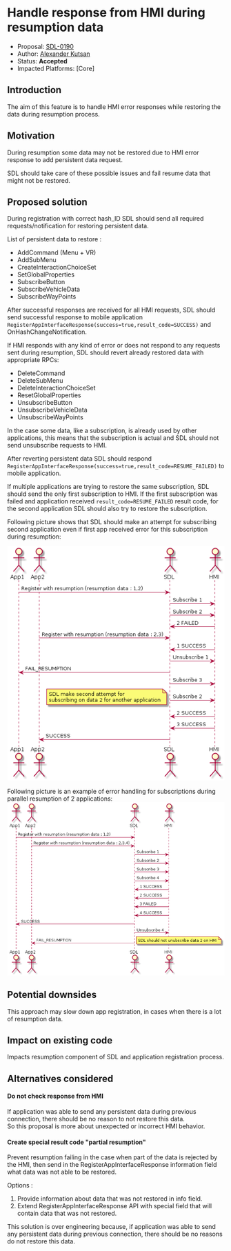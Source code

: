 # Handle response from HMI during resumption data

* Proposal: [SDL-0190](0190-resumption-data-error-handling.md)
* Author: [Alexander Kutsan](https://github.com/LuxoftAKutsan)
* Status: **Accepted**
* Impacted Platforms: [Core]

## Introduction
The aim of this feature is to handle HMI error responses while restoring the data during resumption process.

## Motivation

During resumption some data may not be restored due to HMI error response to add persistent data request.

SDL should take care of these possible issues and fail resume data that might not be restored. 

## Proposed solution

During registration with correct hash_ID SDL should send all required requests/notification for restoring persistent data.

List of persistent data to restore : 

 - AddCommand (Menu + VR)
 - AddSubMenu
 - CreateInteractionChoiceSet
 - SetGlobalProperties
 - SubscribeButton
 - SubscribeVehicleData
 - SubscribeWayPoints

After successful responses are received for all HMI requests, SDL should send successful response to mobile application `RegisterAppInterfaceResponse(success=true,result_code=SUCCESS)` 
and OnHashChangeNotification.

If HMI responds with any kind of error or does not respond to any requests sent during resumption, SDL should revert already restored data with appropriate RPCs:
 - DeleteCommand
 - DeleteSubMenu
 - DeleteInteractionChoiceSet
 - ResetGlobalProperties
 - UnsubscribeButton
 - UnsubscribeVehicleData
 - UnsubscribeWayPoints

In the case some data, like a subscription, is already used by other applications, this means that the subscription is actual and SDL should not send unsubscribe requests to HMI. 


After reverting persistent data SDL should respond `RegisterAppInterfaceResponse(success=true,result_code=RESUME_FAILED)` to mobile application.

If multiple applications are trying to restore the same subscription, SDL should send the only first subscription to HMI. 
If the first subscription was failed and application received `result_code=RESUME_FAILED` result code, for the second application SDL should also try to restore the subscription.

Following picture shows that SDL should make an attempt for subscribing second application even if first app received error for this subscription during resumption:

![Common data subscription error](../assets/proposals/0190-resumption-data-error-handling/multiple_app_error_handling_with_common_subscriptions.png "Common data subscription error")

Following picture is an example of error handling for subscriptions during parallel resumption of 2 applications: 
![Error handling for 2 applications](../assets/proposals/0190-resumption-data-error-handling/multiple_app_error_handling.png# "Multiple apps error handling")

## Potential downsides
This approach may slow down app registration, in cases when there is a lot of resumption data. 

## Impact on existing code

Impacts resumption component of SDL and application registration process.

## Alternatives considered


#### Do not check response from HMI
If application was able to send any persistent data during previous connection, there should be no reason to not restore this data.  
So this proposal is more about unexpected or incorrect HMI behavior. 


#### Create special result code "partial resumption"

Prevent resumption failing in the case when part of the data is rejected by the HMI, then send in the RegisterAppInterfaceResponse information field what data was not able to be restored.

Options :
 1. Provide information about data that was not restored in info field.
 2. Extend RegisterAppInterfaceResponse API with special field that will contain data that was not restored.

This solution is over engineering because, if application was able to send any persistent data during previous connection, there should be no reasons do not restore this data.
